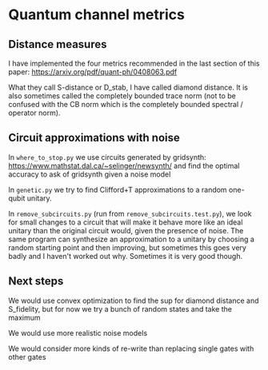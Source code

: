 # Quantum channel metrics

## Distance measures

I have implemented the four metrics recommended in the last section of this paper: https://arxiv.org/pdf/quant-ph/0408063.pdf

What they call S-distance or D_stab, I have called diamond distance.  It is also sometimes called the completely bounded trace norm (not to be confused with the CB norm which is the completely bounded spectral / operator norm).

## Circuit approximations with noise

In `where_to_stop.py` we use circuits generated by gridsynth: https://www.mathstat.dal.ca/~selinger/newsynth/ and find the optimal accuracy to ask of gridsynth given a noise model

In `genetic.py` we try to find Clifford+T approximations to a random one-qubit unitary.

In `remove_subcircuits.py` (run from `remove_subcircuits.test.py`), we look for small changes to a circuit that will make it behave more like an ideal unitary than the original circuit would, given the presence of noise.  The same program can synthesize an approximation to a unitary by choosing a random starting point and then improving, but sometimes this goes very badly and I haven't worked out why.  Sometimes it is very good though.

## Next steps

We would use convex optimization to find the sup for diamond distance and S_fidelity, but for now we try a bunch of random states and take the maximum

We would use more realistic noise models

We would consider more kinds of re-write than replacing single gates with other gates



